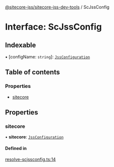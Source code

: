 [@sitecore-jss/sitecore-jss-dev-tools](../README.md) / ScJssConfig

# Interface: ScJssConfig

## Indexable

▪ [configName: `string`]: [`JssConfiguration`](JssConfiguration.md)

## Table of contents

### Properties

- [sitecore](ScJssConfig.md#sitecore)

## Properties

### sitecore

• **sitecore**: [`JssConfiguration`](JssConfiguration.md)

#### Defined in

[resolve-scjssconfig.ts:14](https://github.com/Sitecore/jss/blob/120a81ae5/packages/sitecore-jss-dev-tools/src/resolve-scjssconfig.ts#L14)
